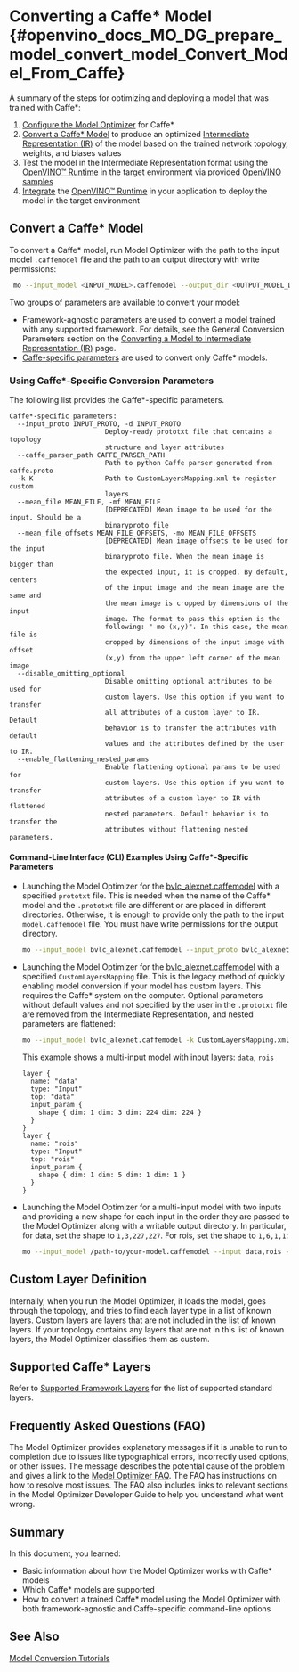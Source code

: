 # Converting a Caffe* Model {#openvino_docs_MO_DG_prepare_model_convert_model_Convert_Model_From_Caffe}

A summary of the steps for optimizing and deploying a model that was trained with Caffe\*:

1. [Configure the Model Optimizer](../../Deep_Learning_Model_Optimizer_DevGuide.md) for Caffe\*.
2. [Convert a Caffe\* Model](#Convert_From_Caffe) to produce an optimized [Intermediate Representation (IR)](../../IR_and_opsets.md) of the model based on the trained network topology, weights, and biases values
3. Test the model in the Intermediate Representation format using the [OpenVINO™ Runtime](../../../OV_Runtime_UG/openvino_intro.md) in the target environment via provided [OpenVINO samples](../../../OV_Runtime_UG/Samples_Overview.md)
4. [Integrate](../../../OV_Runtime_UG/Samples_Overview.md) the [OpenVINO™ Runtime](../../../OV_Runtime_UG/openvino_intro.md) in your application to deploy the model in the target environment

## Convert a Caffe* Model <a name="Convert_From_Caffe"></a>

To convert a Caffe\* model, run Model Optimizer with the path to the input model `.caffemodel` file and the path to an output directory with write permissions:

```sh
 mo --input_model <INPUT_MODEL>.caffemodel --output_dir <OUTPUT_MODEL_DIR>
```

Two groups of parameters are available to convert your model:

* Framework-agnostic parameters are used to convert a model trained with any supported framework. For details, see the General Conversion Parameters section on the [Converting a Model to Intermediate Representation (IR)](Converting_Model.md) page.
* [Caffe-specific parameters](#caffe_specific_conversion_params) are used to convert only Caffe\* models.

### Using Caffe\*-Specific Conversion Parameters <a name="caffe_specific_conversion_params"></a>

The following list provides the Caffe\*-specific parameters.

```
Caffe*-specific parameters:
  --input_proto INPUT_PROTO, -d INPUT_PROTO
                        Deploy-ready prototxt file that contains a topology
                        structure and layer attributes
  --caffe_parser_path CAFFE_PARSER_PATH
                        Path to python Caffe parser generated from caffe.proto
  -k K                  Path to CustomLayersMapping.xml to register custom
                        layers
  --mean_file MEAN_FILE, -mf MEAN_FILE
                        [DEPRECATED] Mean image to be used for the input. Should be a
                        binaryproto file
  --mean_file_offsets MEAN_FILE_OFFSETS, -mo MEAN_FILE_OFFSETS
                        [DEPRECATED] Mean image offsets to be used for the input
                        binaryproto file. When the mean image is bigger than
                        the expected input, it is cropped. By default, centers
                        of the input image and the mean image are the same and
                        the mean image is cropped by dimensions of the input
                        image. The format to pass this option is the
                        following: "-mo (x,y)". In this case, the mean file is
                        cropped by dimensions of the input image with offset
                        (x,y) from the upper left corner of the mean image
  --disable_omitting_optional
                        Disable omitting optional attributes to be used for
                        custom layers. Use this option if you want to transfer
                        all attributes of a custom layer to IR. Default
                        behavior is to transfer the attributes with default
                        values and the attributes defined by the user to IR.
  --enable_flattening_nested_params
                        Enable flattening optional params to be used for
                        custom layers. Use this option if you want to transfer
                        attributes of a custom layer to IR with flattened
                        nested parameters. Default behavior is to transfer the
                        attributes without flattening nested parameters.
```

#### Command-Line Interface (CLI) Examples Using Caffe\*-Specific Parameters

* Launching the Model Optimizer for the [bvlc_alexnet.caffemodel](https://github.com/BVLC/caffe/tree/master/models/bvlc_alexnet) with a specified `prototxt` file. This is needed when the name of the Caffe\* model and the `.prototxt` file are different or are placed in different directories. Otherwise, it is enough to provide only the path to the input `model.caffemodel` file. You must have write permissions for the output directory.
   ```sh
   mo --input_model bvlc_alexnet.caffemodel --input_proto bvlc_alexnet.prototxt --output_dir <OUTPUT_MODEL_DIR>
   ```
* Launching the Model Optimizer for the [bvlc_alexnet.caffemodel](https://github.com/BVLC/caffe/tree/master/models/bvlc_alexnet) with a specified `CustomLayersMapping` file. This is the legacy method of quickly enabling model conversion if your model has custom layers. This requires the Caffe\* system on the computer.
Optional parameters without default values and not specified by the user in the `.prototxt` file are removed from the Intermediate Representation, and nested parameters are flattened:
   ```sh
   mo --input_model bvlc_alexnet.caffemodel -k CustomLayersMapping.xml --disable_omitting_optional --enable_flattening_nested_params --output_dir <OUTPUT_MODEL_DIR>
   ```
   This example shows a multi-input model with input layers: `data`, `rois`
   ```
   layer {
     name: "data"
     type: "Input"
     top: "data"
     input_param {
       shape { dim: 1 dim: 3 dim: 224 dim: 224 }
     }
   }
   layer {
     name: "rois"
     type: "Input"
     top: "rois"
     input_param {
       shape { dim: 1 dim: 5 dim: 1 dim: 1 }
     }
   }
   ```

* Launching the Model Optimizer for a multi-input model with two inputs and providing a new shape for each input in the order they are passed to the Model Optimizer along with a writable output directory. In particular, for data, set the shape to `1,3,227,227`. For rois, set the shape to `1,6,1,1`:
   ```sh
   mo --input_model /path-to/your-model.caffemodel --input data,rois --input_shape (1,3,227,227),[1,6,1,1] --output_dir <OUTPUT_MODEL_DIR>
   ```
## Custom Layer Definition

Internally, when you run the Model Optimizer, it loads the model, goes through the topology, and tries to find each layer type in a list of known layers. Custom layers are layers that are not included in the list of known layers. If your topology contains any layers that are not in this list of known layers, the Model Optimizer classifies them as custom.

## Supported Caffe\* Layers
Refer to [Supported Framework Layers](../Supported_Frameworks_Layers.md) for the list of supported standard layers.

## Frequently Asked Questions (FAQ)

The Model Optimizer provides explanatory messages if it is unable to run to completion due to issues like typographical errors, incorrectly used options, or other issues. The message describes the potential cause of the problem and gives a link to the [Model Optimizer FAQ](../Model_Optimizer_FAQ.md). The FAQ has instructions on how to resolve most issues. The FAQ also includes links to relevant sections in the Model Optimizer Developer Guide to help you understand what went wrong.

## Summary

In this document, you learned:

* Basic information about how the Model Optimizer works with Caffe\* models
* Which Caffe\* models are supported
* How to convert a trained Caffe\* model using the Model Optimizer with both framework-agnostic and Caffe-specific command-line options

## See Also
[Model Conversion Tutorials](Convert_Model_Tutorials.md)
